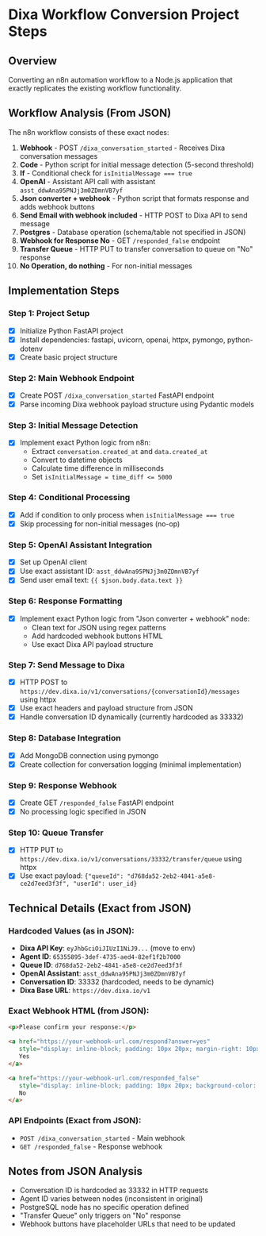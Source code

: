 # Dixa Workflow Conversion Project Steps

## Overview
Converting an n8n automation workflow to a Node.js application that exactly replicates the existing workflow functionality.

## Workflow Analysis (From JSON)
The n8n workflow consists of these exact nodes:
1. **Webhook** - POST `/dixa_conversation_started` - Receives Dixa conversation messages
2. **Code** - Python script for initial message detection (5-second threshold)
3. **If** - Conditional check for `isInitialMessage === true`
4. **OpenAI** - Assistant API call with assistant `asst_ddwAna95PNJj3m0ZDmnVB7yf`
5. **Json converter + webhook** - Python script that formats response and adds webhook buttons
6. **Send Email with webhook included** - HTTP POST to Dixa API to send message
7. **Postgres** - Database operation (schema/table not specified in JSON)
8. **Webhook for Response No** - GET `/responded_false` endpoint
9. **Transfer Queue** - HTTP PUT to transfer conversation to queue on "No" response
10. **No Operation, do nothing** - For non-initial messages

## Implementation Steps

### Step 1: Project Setup
- [x] Initialize Python FastAPI project
- [x] Install dependencies: fastapi, uvicorn, openai, httpx, pymongo, python-dotenv
- [x] Create basic project structure

### Step 2: Main Webhook Endpoint
- [x] Create POST `/dixa_conversation_started` FastAPI endpoint
- [x] Parse incoming Dixa webhook payload structure using Pydantic models

### Step 3: Initial Message Detection
- [x] Implement exact Python logic from n8n:
  - Extract `conversation.created_at` and `data.created_at`
  - Convert to datetime objects
  - Calculate time difference in milliseconds
  - Set `isInitialMessage = time_diff <= 5000`

### Step 4: Conditional Processing
- [x] Add if condition to only process when `isInitialMessage === true`
- [x] Skip processing for non-initial messages (no-op)

### Step 5: OpenAI Assistant Integration
- [x] Set up OpenAI client
- [x] Use exact assistant ID: `asst_ddwAna95PNJj3m0ZDmnVB7yf`
- [x] Send user email text: `{{ $json.body.data.text }}`

### Step 6: Response Formatting
- [x] Implement exact Python logic from "Json converter + webhook" node:
  - Clean text for JSON using regex patterns
  - Add hardcoded webhook buttons HTML
  - Use exact Dixa API payload structure

### Step 7: Send Message to Dixa
- [x] HTTP POST to `https://dev.dixa.io/v1/conversations/{conversationId}/messages` using httpx
- [x] Use exact headers and payload structure from JSON
- [x] Handle conversation ID dynamically (currently hardcoded as 33332)

### Step 8: Database Integration
- [x] Add MongoDB connection using pymongo
- [x] Create collection for conversation logging (minimal implementation)

### Step 9: Response Webhook
- [x] Create GET `/responded_false` FastAPI endpoint
- [x] No processing logic specified in JSON

### Step 10: Queue Transfer
- [x] HTTP PUT to `https://dev.dixa.io/v1/conversations/33332/transfer/queue` using httpx
- [x] Use exact payload: `{"queueId": "d768da52-2eb2-4841-a5e8-ce2d7eed3f3f", "userId": user_id}`

## Technical Details (Exact from JSON)

### Hardcoded Values (as in JSON):
- **Dixa API Key**: `eyJhbGciOiJIUzI1NiJ9...` (move to env)
- **Agent ID**: `65355895-3def-4735-aed4-82ef1f2b7000` 
- **Queue ID**: `d768da52-2eb2-4841-a5e8-ce2d7eed3f3f`
- **OpenAI Assistant**: `asst_ddwAna95PNJj3m0ZDmnVB7yf`
- **Conversation ID**: 33332 (hardcoded, needs to be dynamic)
- **Dixa Base URL**: `https://dev.dixa.io/v1`

### Exact Webhook HTML (from JSON):
```html
<p>Please confirm your response:</p>

<a href="https://your-webhook-url.com/respond?answer=yes"
   style="display: inline-block; padding: 10px 20px; margin-right: 10px; background-color: #28a745; color: white; text-decoration: none; border-radius: 4px;">
   Yes
</a>

<a href="https://your-webhook-url.com/responded_false"
   style="display: inline-block; padding: 10px 20px; background-color: #dc3545; color: white; text-decoration: none; border-radius: 4px;">
   No
</a>
```

### API Endpoints (Exact from JSON):
- `POST /dixa_conversation_started` - Main webhook
- `GET /responded_false` - Response webhook

## Notes from JSON Analysis
- Conversation ID is hardcoded as 33332 in HTTP requests
- Agent ID varies between nodes (inconsistent in original)
- PostgreSQL node has no specific operation defined
- "Transfer Queue" only triggers on "No" response
- Webhook buttons have placeholder URLs that need to be updated